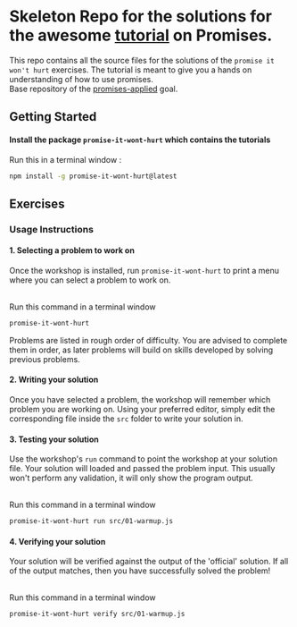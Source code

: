 # Skeleton Repo for the solutions for the awesome [tutorial](https://github.com/stevekane/promise-it-wont-hurt) on Promises.
This repo contains all the source files for the solutions of the `promise it won't hurt` exercises. The tutorial is meant to give you a hands on understanding of how to use promises.
<br/>Base repository of the [promises-applied](https://github.com/GuildCrafts/web-development-js/issues/186) goal.

## Getting Started

#### Install the package `promise-it-wont-hurt` which contains the tutorials
Run this in a terminal window :
```bash
npm install -g promise-it-wont-hurt@latest
```
## Exercises

### Usage Instructions

#### 1. Selecting a problem to work on

Once the workshop is installed, run `promise-it-wont-hurt` to print a menu
where you can select a problem to work on.

<br/>Run this command in a terminal window
```bash
promise-it-wont-hurt
```

Problems are listed in rough order of difficulty. You are advised to complete them in order, as later problems
will build on skills developed by solving previous problems.

#### 2. Writing your solution

Once you have selected a problem, the workshop will remember which problem you are working on.
Using your preferred editor, simply edit the corresponding file inside the `src` folder to write your solution in.

#### 3. Testing your solution

Use the workshop's `run` command to point the workshop at your solution file. Your solution will loaded
and passed the problem input. This usually won't perform any validation, it will only show the program output.

<br/>Run this command in a terminal window
```bash
promise-it-wont-hurt run src/01-warmup.js
```

#### 4. Verifying your solution

Your solution will be verified against the output of the 'official' solution.
If all of the output matches, then you have successfully solved the problem!

<br/>Run this command in a terminal window
```bash
promise-it-wont-hurt verify src/01-warmup.js
```


